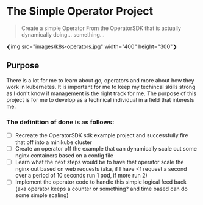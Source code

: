 # The Simple Operator Project
> Create a simple Operator From the OperatorSDK that is actually dynamically doing... something...

❮img src="images/k8s-operators.jpg" width="400" height="300"❯

## Purpose
There is a lot for me to learn about go, operators and more about how they work in kubernetes. It is important for me to keep my techincal skills strong as I don't know if management is the right track for me. The purpose of this project is for me to develop as a technical individual in a field that interests me.

### The definition of done is as follows:
- [ ] Recreate the OperatorSDK sdk example project and successfully fire that off into a minikube cluster
- [ ] Create an operator off the example that can dynamically scale out some nginx containers based on a config file
- [ ] Learn what the next steps would be to have that operator scale the nginx out based on web requests (aka, if I have <1 request a second over a period of 10 seconds run 1 pod, if more run 2)
- [ ] Implement the operator code to handle this simple logical feed back (aka operator keeps a counter or something? and time based can do some simple scaling)
